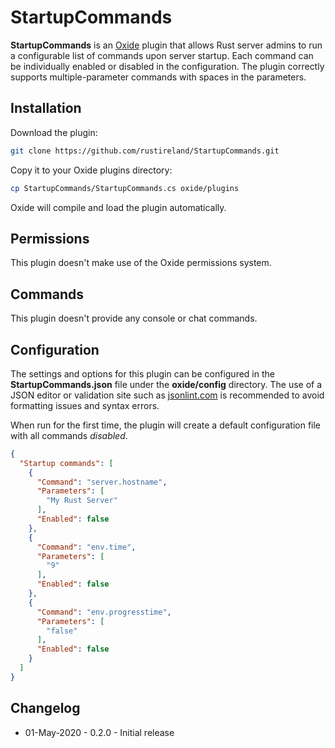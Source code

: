 # StartupCommands
**StartupCommands** is an [Oxide](https://umod.org/) plugin that allows Rust server admins to run a configurable list of commands upon server startup. Each command can be individually enabled or disabled in the configuration. The plugin correctly supports multiple-parameter commands with spaces in the parameters.

## Installation
Download the plugin:
```bash
git clone https://github.com/rustireland/StartupCommands.git
```
Copy it to your Oxide plugins directory:
```bash
cp StartupCommands/StartupCommands.cs oxide/plugins
```
Oxide will compile and load the plugin automatically.

## Permissions
This plugin doesn't make use of the Oxide permissions system.

## Commands
This plugin doesn't provide any console or chat commands.

## Configuration
The settings and options for this plugin can be configured in the **StartupCommands.json** file under the **oxide/config** directory. The use of a JSON editor or validation site such as [jsonlint.com](jsonlint.com) is recommended to avoid formatting issues and syntax errors. 

When run for the first time, the plugin will create a default configuration file with all commands *disabled*.
```json
{
  "Startup commands": [
    {
      "Command": "server.hostname",
      "Parameters": [
        "My Rust Server"
      ],
      "Enabled": false
    },
    {
      "Command": "env.time",
      "Parameters": [
        "9"
      ],
      "Enabled": false
    },
    {
      "Command": "env.progresstime",
      "Parameters": [
        "false"
      ],
      "Enabled": false
    }
  ]
}
```

## Changelog
* 01-May-2020 - 0.2.0 - Initial release

